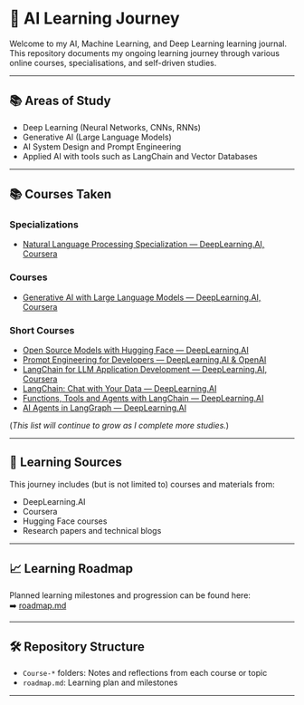 # 🚀 AI Learning Journey

Welcome to my AI, Machine Learning, and Deep Learning learning journal.  
This repository documents my ongoing learning journey through various online courses, specialisations, and self-driven studies.

---

## 📚 Areas of Study

- Deep Learning (Neural Networks, CNNs, RNNs)
- Generative AI (Large Language Models)
- AI System Design and Prompt Engineering
- Applied AI with tools such as LangChain and Vector Databases

---

## 📚 Courses Taken

### Specializations
- [Natural Language Processing Specialization — DeepLearning.AI, Coursera](https://www.coursera.org/specializations/natural-language-processing)

### Courses
- [Generative AI with Large Language Models — DeepLearning.AI, Coursera](https://www.coursera.org/learn/generative-ai-with-llms)
  
### Short Courses
- [Open Source Models with Hugging Face — DeepLearning.AI](https://www.deeplearning.ai/short-courses/open-source-models-hugging-face/)
- [Prompt Engineering for Developers — DeepLearning.AI & OpenAI](https://www.deeplearning.ai/short-courses/chatgpt-prompt-engineering-for-developers/)
- [LangChain for LLM Application Development — DeepLearning.AI, Coursera](https://www.deeplearning.ai/short-courses/langchain-for-llm-application-development/)
- [LangChain: Chat with Your Data — DeepLearning.AI](https://www.deeplearning.ai/short-courses/langchain-chat-with-your-data/)
- [Functions, Tools and Agents with LangChain — DeepLearning.AI](https://www.deeplearning.ai/short-courses/functions-tools-agents-langchain/)
- [AI Agents in LangGraph — DeepLearning.AI](https://www.deeplearning.ai/short-courses/ai-agents-in-langgraph/)


(*This list will continue to grow as I complete more studies.*)

---

## 📖 Learning Sources

This journey includes (but is not limited to) courses and materials from:
- DeepLearning.AI
- Coursera
- Hugging Face courses
- Research papers and technical blogs

---

## 📈 Learning Roadmap

Planned learning milestones and progression can be found here:  
➡️ [roadmap.md](./roadmap.md)

---

## 🛠️ Repository Structure

- `Course-*` folders: Notes and reflections from each course or topic
- `roadmap.md`: Learning plan and milestones

---
